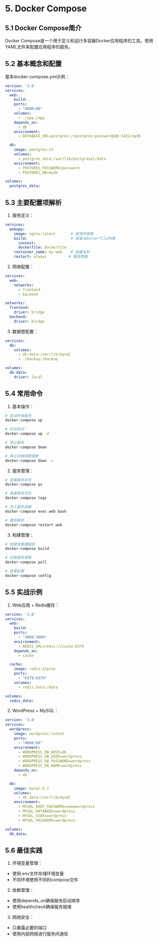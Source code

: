 # 5. Docker Compose

## 5.1 Docker Compose简介

Docker Compose是一个用于定义和运行多容器Docker应用程序的工具。使用YAML文件来配置应用程序的服务。

## 5.2 基本概念和配置

基本docker-compose.yml示例：

```yaml
version: '3.8'
services:
  web:
    build: .
    ports:
      - "8080:80"
    volumes:
      - ./app:/app
    depends_on:
      - db
    environment:
      - DATABASE_URL=postgres://postgres:password@db:5432/mydb

  db:
    image: postgres:13
    volumes:
      - postgres_data:/var/lib/postgresql/data
    environment:
      - POSTGRES_PASSWORD=password
      - POSTGRES_DB=mydb

volumes:
  postgres_data:
```

## 5.3 主要配置项解析

1. 服务定义：

```yaml
services:
  webapp:
    image: nginx:latest       # 使用的镜像
    build:                    # 或者从Dockerfile构建
      context: .
      dockerfile: Dockerfile
    container_name: my-web    # 容器名称
    restart: always          # 重启策略
```

2. 网络配置：

```yaml
services:
  web:
    networks:
      - frontend
      - backend

networks:
  frontend:
    driver: bridge
  backend:
    driver: bridge
```

3. 数据卷配置：

```yaml
services:
  db:
    volumes:
      - db-data:/var/lib/mysql
      - ./backup:/backup

volumes:
  db-data:
    driver: local
```

## 5.4 常用命令

1. 基本操作：

```bash
# 启动所有服务
docker-compose up

# 后台启动
docker-compose up -d

# 停止服务
docker-compose down

# 停止并删除数据卷
docker-compose down -v
```

2. 服务管理：

```bash
# 查看服务状态
docker-compose ps

# 查看服务日志
docker-compose logs

# 进入服务容器
docker-compose exec web bash

# 重启服务
docker-compose restart web
```

3. 构建管理：

```bash
# 构建或重建服务
docker-compose build

# 拉取服务镜像
docker-compose pull

# 查看配置
docker-compose config
```

## 5.5 实战示例

1. Web应用 + Redis缓存：

```yaml
version: '3.8'
services:
  web:
    build: .
    ports:
      - "3000:3000"
    environment:
      - REDIS_URL=redis://cache:6379
    depends_on:
      - cache

  cache:
    image: redis:alpine
    ports:
      - "6379:6379"
    volumes:
      - redis_data:/data

volumes:
  redis_data:
```

2. WordPress + MySQL：

```yaml
version: '3.8'
services:
  wordpress:
    image: wordpress:latest
    ports:
      - "8080:80"
    environment:
      - WORDPRESS_DB_HOST=db
      - WORDPRESS_DB_USER=wordpress
      - WORDPRESS_DB_PASSWORD=wordpress
      - WORDPRESS_DB_NAME=wordpress
    depends_on:
      - db

  db:
    image: mysql:5.7
    volumes:
      - db_data:/var/lib/mysql
    environment:
      - MYSQL_ROOT_PASSWORD=somewordpress
      - MYSQL_DATABASE=wordpress
      - MYSQL_USER=wordpress
      - MYSQL_PASSWORD=wordpress

volumes:
  db_data:
```

## 5.6 最佳实践

1. 环境变量管理：

- 使用.env文件存储环境变量
- 不同环境使用不同的compose文件

2. 依赖管理：

- 使用depends_on确保服务启动顺序
- 使用healthcheck确保服务就绪

3. 网络安全：

- 只暴露必要的端口
- 使用内部网络进行服务间通信
